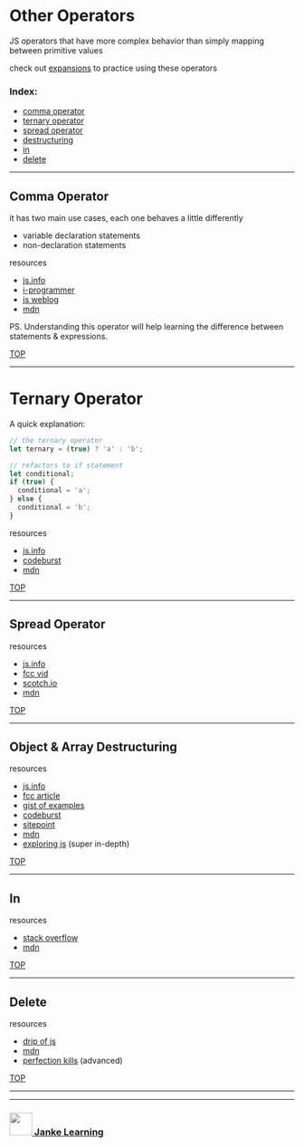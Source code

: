 # Other Operators

JS operators that have more complex behavior than simply mapping between primitive values

check out [expansions](https://github.com/colevanderswands/expansions) to practice using these operators

### Index:
* [comma operator](#comma-operator)
* [ternary operator](#ternary-operator)
* [spread operator](#spread-operator)
* [destructuring](#object-array-destructuring)
* [in](#in)
* [delete](#delete)


---

## Comma Operator

it has two main use cases, each one behaves a little differently
* variable declaration statements
* non-declaration statements


resources
* [js.info](http://javascript.info/operators#comma)
* [i-programmer](https://www.i-programmer.info/programming/javascript/6524-the-confusing-comma-in-javascript.html)
* [js weblog](https://javascriptweblog.wordpress.com/2011/04/04/the-javascript-comma-operator/)
* [mdn](https://developer.mozilla.org/en-US/docs/Web/JavaScript/Reference/Operators/Comma_Operator)

PS. Understanding this operator will help learning the difference between statements & expressions.

[TOP](#other-operators)

---

# Ternary Operator

A quick explanation:
```js
// the ternary operator
let ternary = (true) ? 'a' : 'b';

// refactors to if statement
let conditional;
if (true) {
  conditional = 'a';
} else {
  conditional = 'b';
}
```

resources
* [js.info](http://javascript.info/ifelse#ternary-operator)
* [codeburst](https://codeburst.io/javascript-the-conditional-ternary-operator-explained-cac7218beeff)
* [mdn](https://developer.mozilla.org/en-US/docs/Web/JavaScript/Reference/Operators/Conditional_Operator)


[TOP](#other-operators)

---

## Spread Operator

resources
* [js.info](https://javascript.info/rest-parameters-spread-operator#spread-operator)
* [fcc vid](https://www.youtube.com/watch?v=iLx4ma8ZqvQ)
* [scotch.io](https://scotch.io/bar-talk/javascripts-three-dots-spread-vs-rest-operators543#toc-spread-operators)
* [mdn](https://developer.mozilla.org/en-US/docs/Web/JavaScript/Reference/Operators/Spread_syntax)


[TOP](#other-operators)

---

## Object & Array Destructuring

resources
* [js.info](https://javascript.info/destructuring-assignment)
* [fcc article](https://medium.freecodecamp.org/array-destructuring-in-es6-30e398f21d10)
* [gist of examples](https://gist.github.com/mikaelbr/9900818)
* [codeburst](https://codeburst.io/es6-destructuring-the-complete-guide-7f842d08b98f)
* [sitepoint](https://www.sitepoint.com/es6-destructuring-assignment/)
* [mdn](https://developer.mozilla.org/en-US/docs/Web/JavaScript/Reference/Operators/Destructuring_assignment)
* [exploring js](http://exploringjs.com/es6/ch_destructuring.html) (super in-depth)


[TOP](#other-operators)

---

## In

resources
* [stack overflow](https://stackoverflow.com/questions/3067072/why-does-javascripts-in-operator-return-true-when-testing-if-0-exists-in-an-a)
* [mdn](https://developer.mozilla.org/en-US/docs/Web/JavaScript/Reference/Operators/in)


[TOP](#other-operators)

---

## Delete

resources
* [drip of js](http://adripofjavascript.com/blog/drips/the-delete-operator-in-javascript.html)
* [mdn](https://developer.mozilla.org/en-US/docs/Web/JavaScript/Reference/Operators/delete)
* [perfection kills](http://perfectionkills.com/understanding-delete/) (advanced)


[TOP](#other-operators)

___
___
### <a href="http://janke-learning.org" target="_blank"><img src="https://user-images.githubusercontent.com/18554853/50098409-22575780-021c-11e9-99e1-962787adaded.png" width="40" height="40"></img> Janke Learning</a>

